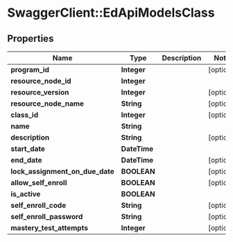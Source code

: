 # SwaggerClient::EdApiModelsClass

## Properties
Name | Type | Description | Notes
------------ | ------------- | ------------- | -------------
**program_id** | **Integer** |  | [optional] 
**resource_node_id** | **Integer** |  | 
**resource_version** | **Integer** |  | [optional] 
**resource_node_name** | **String** |  | [optional] 
**class_id** | **Integer** |  | [optional] 
**name** | **String** |  | 
**description** | **String** |  | [optional] 
**start_date** | **DateTime** |  | 
**end_date** | **DateTime** |  | [optional] 
**lock_assignment_on_due_date** | **BOOLEAN** |  | [optional] 
**allow_self_enroll** | **BOOLEAN** |  | [optional] 
**is_active** | **BOOLEAN** |  | 
**self_enroll_code** | **String** |  | [optional] 
**self_enroll_password** | **String** |  | [optional] 
**mastery_test_attempts** | **Integer** |  | [optional] 


